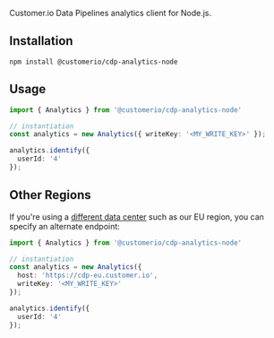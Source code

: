 Customer.io Data Pipelines analytics client for Node.js.

## Installation

```
npm install @customerio/cdp-analytics-node
```

## Usage

```ts
import { Analytics } from '@customerio/cdp-analytics-node'

// instantiation
const analytics = new Analytics({ writeKey: '<MY_WRITE_KEY>' });

analytics.identify({
  userId: '4'
});
```

## Other Regions

If you're using a [different data center](https://customer.io/docs/accounts-and-workspaces/data-centers/) such as our EU region, you can specify an alternate endpoint:

```ts
import { Analytics } from '@customerio/cdp-analytics-node'

// instantiation
const analytics = new Analytics({
  host: 'https://cdp-eu.customer.io',
  writeKey: '<MY_WRITE_KEY>'
});

analytics.identify({
  userId: '4'
});
```
